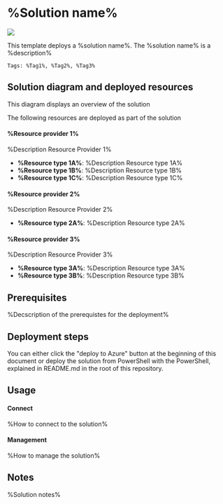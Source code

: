 # %Solution name%

<a href="https://portal.azure.com/#create/Microsoft.Template/uri/https%3A%2F%2Fraw.githubusercontent.com%2Fmarcvaneijk%2Farm%2Fmaster%2F100-single%2F100-template%2Fazuredeploy.json" target="_blank">
    <img src="http://azuredeploy.net/deploybutton.png"/></a>

This template deploys a %solution name%. The %solution name% is a %description%

`Tags: %Tag1%, %Tag2%, %Tag3%`

## Solution diagram and deployed resources

This diagram displays an overview of the solution

The following resources are deployed as part of the solution

#### %Resource provider 1%

%Description Resource Provider 1%

+ **%Resource type 1A%**: %Description Resource type 1A%
+ **%Resource type 1B%**: %Description Resource type 1B%
+ **%Resource type 1C%**: %Description Resource type 1C%

#### %Resource provider 2%

%Description Resource Provider 2%

+ **%Resource type 2A%**: %Description Resource type 2A%

#### %Resource provider 3%

%Description Resource Provider 3%

+ **%Resource type 3A%**: %Description Resource type 3A%
+ **%Resource type 3B%**: %Description Resource type 3B%

## Prerequisites

%Decscription of the prerequistes for the deployment%

## Deployment steps

You can either click the "deploy to Azure" button at the beginning of this document or deploy the solution from PowerShell with the PowerShell, explained in README.md in the root of this repository.

## Usage

#### Connect

%How to connect to the solution%

#### Management

%How to manage the solution%

## Notes

%Solution notes%

